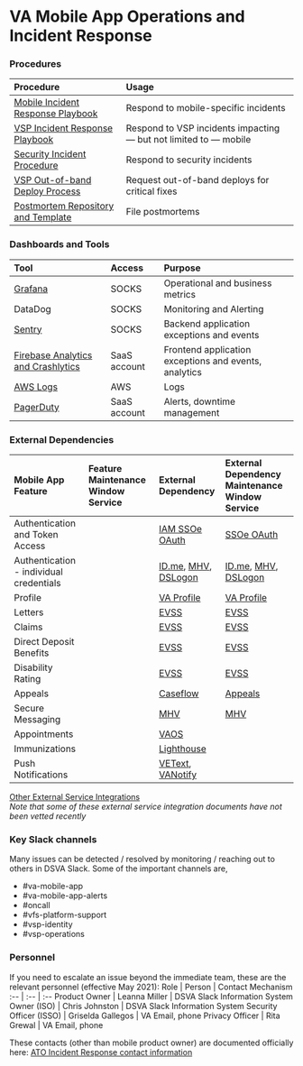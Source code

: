 # VA Mobile App Operations and Incident Response 

### Procedures

Procedure | Usage
:-- | :--
[Mobile Incident Response Playbook](https://github.com/department-of-veterans-affairs/va.gov-team/blob/master/products/va-mobile-app/operations/Mobile%20Incident%20Response%20Playbook.md) | Respond to mobile-specific incidents
[VSP Incident Response Playbook](https://github.com/department-of-veterans-affairs/devops/blob/master/docs/Incident%20Response%20Playbook.md) | Respond to VSP incidents impacting — but not limited to — mobile
[Security Incident Procedure](https://github.com/department-of-veterans-affairs/va.gov-team-sensitive/blob/master/OnCall/Emergency%20Operating%20Procedures.md#SecurityIncident) | Respond to security incidents
[VSP Out-of-band Deploy Process](https://depo-platform-documentation.scrollhelp.site/support/Deployment-Policies.1279787009.html#DeploymentPolicies-Requestingout-of-banddeploys) | Request out-of-band deploys for critical fixes
[Postmortem Repository and Template](https://github.com/department-of-veterans-affairs/va.gov-team-sensitive/tree/master/Postmortems) | File postmortems

### Dashboards and Tools

Tool | Access | Purpose
:-- | :-- | :--
[Grafana](http://grafana.vfs.va.gov/d/cYh4m3UMz/mobile-api?orgId=1) | SOCKS | Operational and business metrics
DataDog | SOCKS | Monitoring and Alerting
[Sentry](http://sentry.vfs.va.gov/organizations/vsp/issues/) | SOCKS | Backend application exceptions and events
[Firebase Analytics and Crashlytics](https://console.firebase.google.com/project/va-mobile/overview) | SaaS account | Frontend application exceptions and events, analytics
[AWS Logs](https://console.amazonaws-us-gov.com/cloudwatch/home?region=us-gov-west-1#logsV2:log-groups/log-group/dsva-vagov-staging$252Fsrv$252Fvets-api$252Fsrc$252Flog$252Fvets-api-server.log) | AWS | Logs
[PagerDuty](https://dsva.pagerduty.com/incidents) | SaaS account | Alerts, downtime management

### External Dependencies

 Mobile App Feature | Feature Maintenance Window Service | External Dependency | External Dependency Maintenance Window Service
 :-- | :-- | :-- | :--
 Authentication and Token Access | | [IAM SSOe OAuth](https://github.com/department-of-veterans-affairs/devops/blob/master/docs/External%20Service%20Integrations/SSOe%20OAuth%20Services.md) | [SSOe OAuth](https://dsva.pagerduty.com/service-directory/P0J60YD)
 Authentication - individual credentials | | [ID.me](https://github.com/department-of-veterans-affairs/devops/blob/master/docs/External%20Service%20Integrations/ID.me.md), [MHV](https://github.com/department-of-veterans-affairs/devops/blob/master/docs/External%20Service%20Integrations/My%20Healthe%20Vet.md), [DSLogon](https://github.com/department-of-veterans-affairs/devops/blob/master/docs/External%20Service%20Integrations/DS_logon.md) | [ID.me](https://dsva.pagerduty.com/service-directory/PVWB4R8), [MHV](https://dsva.pagerduty.com/service-directory/PP2ZZ2V), [DSLogon](https://dsva.pagerduty.com/service-directory/P9DJJAV)
 Profile | | [VA Profile](https://depo-platform-documentation.scrollhelp.site/developer-docs/VA-Profile.1885602002.html) | [VA Profile](https://dsva.pagerduty.com/service-directory/PHVOGQ1)
 Letters | | [EVSS](https://depo-platform-documentation.scrollhelp.site/developer-docs/EVSS.1887240213.html) | [EVSS](https://dsva.pagerduty.com/service-directory/PZKWB6Y)
 Claims | | [EVSS](https://depo-platform-documentation.scrollhelp.site/developer-docs/EVSS.1887240213.html) | [EVSS](https://dsva.pagerduty.com/service-directory/PZKWB6Y)
  Direct Deposit Benefits | | [EVSS](https://depo-platform-documentation.scrollhelp.site/developer-docs/EVSS.1887240213.html) | [EVSS](https://dsva.pagerduty.com/service-directory/PZKWB6Y)
   Disability Rating | | [EVSS](https://depo-platform-documentation.scrollhelp.site/developer-docs/EVSS.1887240213.html) | [EVSS](https://dsva.pagerduty.com/service-directory/PZKWB6Y)
 Appeals | | [Caseflow](https://github.com/department-of-veterans-affairs/devops/blob/master/docs/External%20Service%20Integrations/Appeals.md) | [Appeals](https://dsva.pagerduty.com/service-directory/P9S4RFU)
 Secure Messaging | | [MHV](https://github.com/department-of-veterans-affairs/devops/blob/master/docs/External%20Service%20Integrations/My%20Healthe%20Vet.md) | [MHV](https://dsva.pagerduty.com/service-directory/PP2ZZ2V)
 Appointments | | [VAOS](https://github.com/department-of-veterans-affairs/va.gov-team/blob/master/products/health-care/appointments/va-online-scheduling/engineering/incident_response/VAOS%20Incident%20Playbook.md#incident-escalation) |
 Immunizations | | [Lighthouse](https://developer.va.gov/explore/health/docs/fhir?version=current) |
 Push Notifications | | [VEText](https://github.com/department-of-veterans-affairs/va.gov-team/tree/master/products/vetext), [VANotify](https://github.com/department-of-veterans-affairs/va.gov-team/tree/master/products/va-notify) |
 
 [Other External Service Integrations](https://github.com/department-of-veterans-affairs/devops/tree/master/docs/External%20Service%20Integrations)<br/>
 _Note that some of these external service integration documents have not been vetted recently_
 
 ### Key Slack channels
 Many issues can be detected / resolved by monitoring / reaching out to others in DSVA Slack. Some of the important channels are,
 * #va-mobile-app
 * #va-mobile-app-alerts
 * #oncall
 * #vfs-platform-support
 * #vsp-identity
 * #vsp-operations

### Personnel
If you need to escalate an issue beyond the immediate team, these are the relevant personnel (effective May 2021):
Role | Person | Contact Mechanism 
:-- | :-- | :--
Product Owner | Leanna Miller | DSVA Slack
Information System Owner (ISO) | Chris Johnston | DSVA Slack
Information System Security Officer (ISSO) | Griselda Gallegos | VA Email, phone
Privacy Officer | Rita Grewal | VA Email, phone

These contacts (other than mobile product owner) are documented officially here: [ATO Incident Response contact information](https://github.com/department-of-veterans-affairs/vets.gov-ato/blob/master/2020%20Docs/incident_response.md#40-contact-information)

